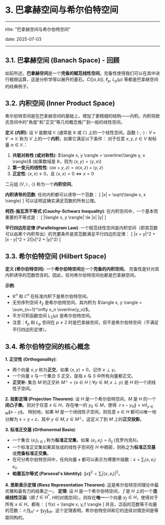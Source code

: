 # 3. 巴拿赫空间与希尔伯特空间

---

title: "巴拿赫空间与希尔伯特空间"

date: 2025-07-03

---

## 3.1. 巴拿赫空间 (Banach Space) - 回顾

如前所述，**巴拿赫空间**是一个**完备的赋范线性空间**。完备性使得我们可以在其中进行极限运算，这是分析学得以展开的基石。$C([a, b])$, $\ell_p$, $L_p(\mu)$ 等都是巴拿赫空间的经典例子。

## 3.2. 内积空间 (Inner Product Space)

希尔伯特空间是在巴拿赫空间的基础上，增加了更精细的结构——内积。内积将欧氏空间中的"角度"和"正交"等几何概念推广到一般的线性空间。

**定义 (内积)**:
设 $V$ 是数域 $\mathbb{K}$ (通常是 $\mathbb{R}$ 或 $\mathbb{C}$) 上的一个线性空间。函数 $\langle \cdot, \cdot \rangle: V \times V \to \mathbb{K}$ 称为 $V$ 上的一个**内积**，如果它满足以下条件：
对于任意 $x, y, z \in V$ 和标量 $\alpha \in \mathbb{K}$：

1. **共轭对称性 (或对称性)**: $\langle x, y \rangle = \overline{\langle y, x \rangle}$ (如果数域是 $\mathbb{R}$，则为 $\langle x, y \rangle = \langle y, x \rangle$)
2. **第一变元的线性性**: $\langle \alpha x + y, z \rangle = \alpha \langle x, z \rangle + \langle y, z \rangle$
3. **正定性**: $\langle x, x \rangle \ge 0$，且 $\langle x, x \rangle = 0 \iff x = 0$

二元组 $(V, \langle \cdot, \cdot \rangle)$ 称为一个**内积空间**。

**内积诱导的范数**:
任何内积都可以诱导一个范数：
\[ \|x\| = \sqrt{\langle x, x \rangle} \]
可以证明这确实满足范数的所有公理。

**柯西-施瓦茨不等式 (Cauchy-Schwarz Inequality)**:
在内积空间中，一个基本而重要的不等式是：
\[ |\langle x, y \rangle| \le \|x\| \|y\| \]

**平行四边形定律 (Parallelogram Law)**:
一个赋范线性空间是内积空间（即其范数可以由某个内积导出）的充要条件是其范数满足平行四边形定律：
\[ \|x + y\|^2 + \|x - y\|^2 = 2(\|x\|^2 + \|y\|^2) \]

## 3.3. 希尔伯特空间 (Hilbert Space)

**定义 (希尔伯特空间)**:
一个**希尔伯特空间**是一个**完备的内积空间**。
完备性是针对其内积诱导的范数而言的。因此，任何希尔伯特空间也都是巴拿赫空间。

**示例**:

- $\mathbb{R}^n$ 和 $\mathbb{C}^n$ 在标准内积下是希尔伯特空间。
- 无穷序列空间 $\ell_2$ 是希尔伯特空间，其内积为 $\langle x, y \rangle = \sum_{n=1}^\infty x_n \overline{y_n}$。
- 平方可积函数空间 $L_2(\mu)$ 是希尔伯特空间。
- 注意：$\ell_p$ 和 $L_p$ 空间在 $p \neq 2$ 时是巴拿赫空间，但不是希尔伯特空间（不满足平行四边形定律）。

## 3.4. 希尔伯特空间的核心概念

**1. 正交性 (Orthogonality)**:

- 两个向量 $x, y$ 称为**正交**，如果 $\langle x, y \rangle = 0$，记作 $x \perp y$。
- 一个向量 $x$ 与一个集合 $S$ 正交，是指 $x$ 与 $S$ 中所有向量都正交。
- **正交补**: 集合 $M$ 的正交补 $M^\perp = \{ x \in H \mid \forall y \in M, x \perp y \}$ 是 $H$ 的一个闭线性子空间。

**2. 投影定理 (Projection Theorem)**:
设 $H$ 是一个希尔伯特空间，$M$ 是 $H$ 的一个**闭凸子集**。则对于任意 $x \in H$，存在唯一的 $y_0 \in M$，使得 $\|x - y_0\| = \inf_{y \in M} \|x - y\|$。
特别地，如果 $M$ 是一个闭线性子空间，则任意 $x \in H$ 都可以唯一地分解为 $x = y + z$，其中 $y \in M, z \in M^\perp$。这定义了到 $M$ 上的**正交投影**。

**3. 标准正交基 (Orthonormal Basis)**:

- 一个集合 $\{e_i\}_{i \in I}$ 称为**标准正交集**，如果 $\langle e_i, e_j \rangle = \delta_{ij}$ (克罗内克δ)。
- 一个标准正交集如果其张成的线性子空间在 $H$ 中稠密，则称之为**标准正交基**或**完备标准正交集**。
- 在可分希尔伯特空间中，任何向量 $x$ 都可以表示为傅里叶级数：$x = \sum_i \langle x, e_i \rangle e_i$。
- **帕塞瓦尔等式 (Parseval's Identity)**: $\|x\|^2 = \sum_i |\langle x, e_i \rangle|^2$。

**4. 里斯表示定理 (Riesz Representation Theorem)**:
这是希尔伯特空间理论中最优雅和最有力的结果之一。
**定理**: 设 $H$ 是一个希尔伯特空间， $f$ 是 $H$ 上的一个**连续线性泛函**（即 $f \in H^*$, $H$的对偶空间）。则存在**唯一**一个向量 $y_f \in H$，使得对于所有 $x \in H$，都有：
\[ f(x) = \langle x, y_f \rangle \]
并且，泛函的范数等于向量的范数：$\|f\|_{H^*} = \|y_f\|_H$。这个定理表明，希尔伯特空间和它的连续对偶空间是等距同构的。
